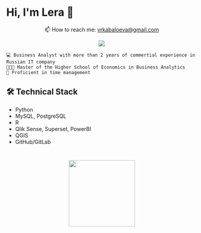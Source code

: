 # Hi, I'm Lera 👋

<p align='center'>
   📫 How to reach me: <a href='mailto:vrkabaloeva@gmail.com'>vrkabaloeva@gmail.com</a>
 </p>  
       
 <p align='center'>   
   <a href="https://t.me/lerakabaloeva">
       <img src="https://img.shields.io/badge/Telegram-2CA5E0?style=for-the-badge&logo=telegram&logoColor=white"/>
   </a>
 </p>  



    
    💻 Business Analyst with more than 2 years of commertial experience in Russian IT company
    👨🏻‍🎓 Master of the Higher School of Economics in Business Analytics
    🧠 Proficient in time management


## 🛠 Technical Stack
*   Python
*   MySQL, PostgreSQL
*   R
*   Qlik Sense, Superset, PowerBI
*   QGIS
*   GitHub/GitLab


<div align="center" style="margin: 40px 0">
   <a href="https://github.com/lerkab/github-profile-views-counter">
       <img width="175px" src="https://komarev.com/ghpvc/?username=lerkab&color=DE002D">
   </a>
</div>
